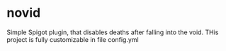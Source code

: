 # novid
Simple Spigot plugin, that disables deaths after falling into the void.
THis project is fully customizable in file config.yml
